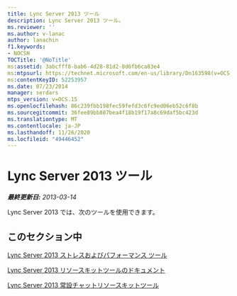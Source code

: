 ```yaml
---
title: Lync Server 2013 ツール
description: Lync Server 2013 ツール。
ms.reviewer: ''
ms.author: v-lanac
author: lanachin
f1.keywords:
- NOCSH
TOCTitle: '@NoTitle'
ms:assetid: 3abcfff8-bab6-4d28-81d2-8d6fb6ca83e4
ms:mtpsurl: https://technet.microsoft.com/en-us/library/Dn163598(v=OCS.15)
ms:contentKeyID: 52253957
ms.date: 07/23/2014
manager: serdars
mtps_version: v=OCS.15
ms.openlocfilehash: 86c239fbb198fec59fefd3c6fc9ed06eb52c6f8b
ms.sourcegitcommit: 36fee89bb887bea4f18b19f17a8c69daf5bc423d
ms.translationtype: MT
ms.contentlocale: ja-JP
ms.lasthandoff: 11/26/2020
ms.locfileid: "49446452"
---
```

# <a name="lync-server-2013-tools"></a>Lync Server 2013 ツール

<div data-xmlns="http://www.w3.org/1999/xhtml">

<div class="topic" data-xmlns="http://www.w3.org/1999/xhtml" data-msxsl="urn:schemas-microsoft-com:xslt" data-cs="https://msdn.microsoft.com/">

<div data-asp="https://msdn2.microsoft.com/asp">



</div>

<div id="mainSection">

<div id="mainBody">

<span> </span>

_**最終更新日:** 2013-03-14_

Lync Server 2013 では、次のツールを使用できます。

<div>

## <a name="in-this-section"></a>このセクション中

[Lync Server 2013 ストレスおよびパフォーマンス ツール](lync-server-2013-stress-and-performance-tool.md)

[Lync Server 2013 リソースキットツールのドキュメント](lync-server-2013-resource-kit-tools-documentation.md)

[Lync Server 2013 常設チャットリソースキットツール](lync-server-2013-persistent-chat-resource-kit-tools.md)

</div>

</div>

<span> </span>

</div>

</div>

</div>


